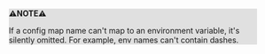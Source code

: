 <div style="margin:2em; background-color: #e0e0e0;">

<strong>⚠️NOTE️️️⚠️</strong>

If a config map name can't map to an environment variable, it's silently omitted. For example, env names can't contain dashes.
</div>


